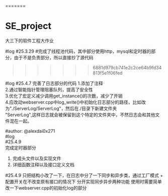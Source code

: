 
=======
# SE_project
大三下的软件工程大作业

#log
#25.3.29
#完成了线程池代码，其中部分使用http，mysql和定时器的部分，由于不是负责部分，所以直接抄了源代码  
>>>>>>> 6881d979cb741e2c2ce64b9fd34813f5e1f06fed


#log
#25.4.7
完善了日志部分的代码
1.添加了注释  
2.通过智能指针管理阻塞队列，提高了安全性  
3.优化了宏定义减少调用get_instance()的次数，减少了开销  
4.应改动webserver.cpp中log_write()中初始化日志部分的路径，比如改为"./ServerLog/ServerLog"，然后在./目录下新建文件夹  
"ServerLog",这样日志就会被保留到这个特定的文件夹中，不然日志会和其他文件混在一起。  

#author: @alexdai0x271  
#log  
#25.4.9  
完成定时器部分  
1. 完成头文件以及实现文件  
2. 详细函数注释以及接口定义文档  

#25.4.9
只把结构小改了一下，在日志中分了一下同步和异步类，通过工厂模式 + 配置开关在不改变原有接口的情况下
分开实现同步异步两种功能
使用时需要简单改一下webserver.cpp的初始化log的部分